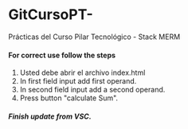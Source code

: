 # GitCursoPT-
Prácticas del Curso Pilar Tecnológico - Stack MERM

#### For correct use follow the steps

1. Usted debe abrir el archivo index.html
2. In first field input add first operand.
3. In second field input add a second operand.
4. Press button "calculate Sum".


##### Finish update from VSC.